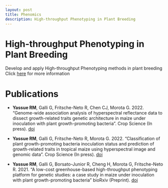 ```yaml
---
layout: post
title: Phenomics 
description: High-throughput Phenotyping in Plant Breeding
---
```


# High-throughput Phenotyping in Plant Breeding

Develop and apply High-throughput Phenotyping methods in plant breeding 
Click [here](https://www.researchgate.net/project/High-throughput-Phenotyping-in-Plant-Breeding) for more information

# Publications

* **Yassue RM**, Galli G, Fritsche-Neto  R, Chen CJ, Morota G. 2022. “Genome-wide association analysis of hyperspectral reflectance data to dissect growth-related traits genetic architecture in maize under inoculation with plant growth-promoting bacteria”. Crop Science (In press).  [doi](https://doi.org/10.1101/2022.08.11.503682)

* **Yassue RM**, Galli G, Fritsche-Neto  R, Morota G. 2022. “Classification of plant growth-promoting bacteria inoculation status and prediction of growth-related traits in tropical maize using hyperspectral image and genomic data”. Crop Science (In press).  [doi](https://doi.org/10.1101/2022.03.04.483003)

* **Yassue RM**, Galli G, Borsato-Junior R, Cheng H,  Morota G, Fritsche-Neto  R. 2021. “A low-cost greenhouse-based high-throughput phenotyping platform for genetic studies: a case study in maize under inoculation with plant growth-promoting bacteria” bioRxiv (Preprint).  [doi](https://doi.org/10.1101/2021.08.12.456112)


